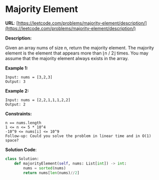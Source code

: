 # Majority Element
**URL**: [https://leetcode.com/problems/majority-element/description/](https://leetcode.com/problems/majority-element/description/)

**Description:**

Given an array nums of size n, return the majority element.
The majority element is the element that appears more than ⌊n / 2⌋ times. You
may assume that the majority element always exists in the array.

 __Example 1:__
```
Input: nums = [3,2,3]
Output: 3
```

 __Example 2:__
```
Input: nums = [2,2,1,1,1,2,2]
Output: 2
```

 __Constraints:__
```
n == nums.length
1 <= n <= 5 * 10^4
-10^9 <= nums[i] <= 10^9
Follow-up: Could you solve the problem in linear time and in O(1) space?
```

**Solution Code**:
```python
class Solution:
    def majorityElement(self, nums: List[int]) -> int:
        nums = sorted(nums)
        return nums[len(nums)//2]

```
